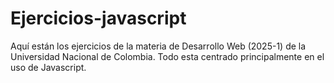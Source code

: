 # Ejercicios-javascript
Aquí están los ejercicios de la materia de Desarrollo Web (2025-1) de la Universidad Nacional de Colombia. Todo esta centrado principalmente en el uso de Javascript.
